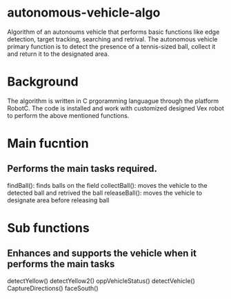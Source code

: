 # autonomous-vehicle-algo
Algorithm of an autonoums vehicle that performs basic functions like edge detection, target tracking, searching and retrival. 
The autonomous vehicle primary function is to detect the presence of a tennis-sized ball, collect it and return it to the designated area.

# Background
The algorithm is written in C prgoramming languague through the platform RobotC. The code is installed and work with customized designed Vex robot to perform the 
above mentioned functions.

# Main fucntion
## Performs the main tasks required.
findBall(): finds balls on the field 
collectBall(): moves the vehicle to the detected ball and retrived the ball
releaseBall(): moves the vehicle to designate area before releasing ball 

# Sub functions
## Enhances and supports the vehicle when it performs the main tasks
detectYellow()
detectYellow2()
oppVehicleStatus()
detectVehicle()
CaptureDirections()
faceSouth()
